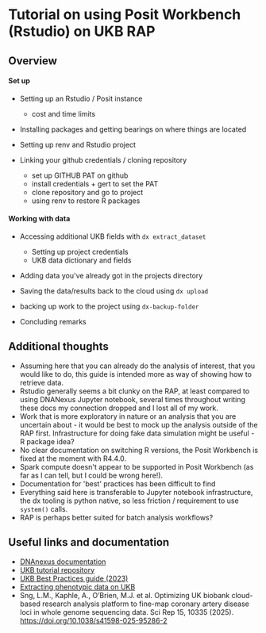 # Tutorial on using Posit Workbench (Rstudio) on UKB RAP

## Overview

#### Set up

-   Setting up an Rstudio / Posit instance

    -   cost and time limits

-   Installing packages and getting bearings on where things are located

-   Setting up renv and Rstudio project

-   Linking your github credentials / cloning repository

    -   set up GITHUB PAT on github
    -   install credentials + gert to set the PAT
    -   clone repository and go to project
    -   using renv to restore R packages

#### Working with data

-   Accessing additional UKB fields with `dx extract_dataset`

    -   Setting up project credentials
    -   UKB data dictionary and fields

-   Adding data you've already got in the projects directory

-   Saving the data/results back to the cloud using `dx upload`

-   backing up work to the project using `dx-backup-folder`

-   Concluding remarks

## Additional thoughts

-   Assuming here that you can already do the analysis of interest, that you would like to do, this guide is intended more as way of showing how to retrieve data.
-   Rstudio generally seems a bit clunky on the RAP, at least compared to using DNANexus Jupyter notebook, several times throughout writing these docs my connection dropped and I lost all of my work.
-   Work that is more exploratory in nature or an analysis that you are uncertain about - it would be best to mock up the analysis outside of the RAP first. Infrastructure for doing fake data simulation might be useful - R package idea?
-   No clear documentation on switching R versions, the Posit Workbench is fixed at the moment with R4.4.0.
-   Spark compute doesn't appear to be supported in Posit Workbench (as far as I can tell, but I could be wrong here!).
-   Documentation for 'best' practices has been difficult to find
-   Everything said here is transferable to Jupyter notebook infrastructure, the dx tooling is python native, so less friction / requirement to use `system()` calls.
-   RAP is perhaps better suited for batch analysis workflows?

## Useful links and documentation

-   [DNAnexus documentation](https://dnanexus.gitbook.io/uk-biobank-rap/working-on-the-research-analysis-platform/running-analysis-jobs/rstudio)
-   [UKB tutorial repository](https://statics.teams.cdn.office.net/evergreen-assets/safelinks/1/atp-safelinks.html)
  - [UKB Best Practices guide (2023)](https://laderast.github.io/best_practices_dnanexus/)
  - [Extracting phenotypic data on UKB](https://community.ukbiobank.ac.uk/hc/en-gb/articles/26205157055261-Extracting-phenotypic-data)
  - Sng, L.M., Kaphle, A., O’Brien, M.J. et al. Optimizing UK biobank cloud-based research analysis platform to fine-map coronary artery disease loci in whole genome sequencing data. Sci Rep 15, 10335 (2025). https://doi.org/10.1038/s41598-025-95286-2
